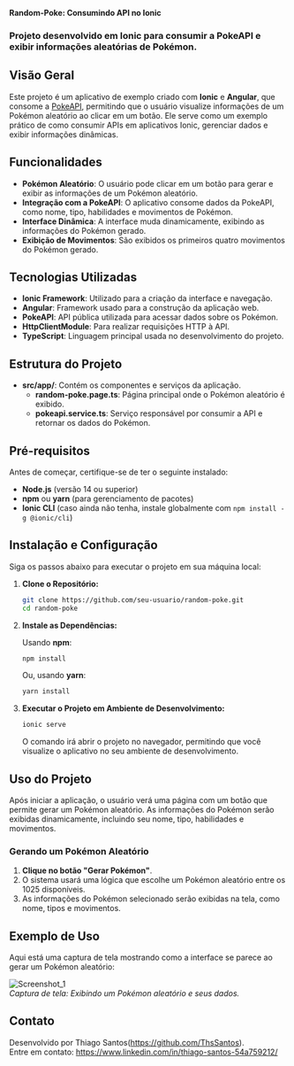 

**Random-Poke: Consumindo API no Ionic**

### Projeto desenvolvido em Ionic para consumir a PokeAPI e exibir informações aleatórias de Pokémon.

## Visão Geral

Este projeto é um aplicativo de exemplo criado com **Ionic** e **Angular**, que consome a [PokeAPI](https://pokeapi.co/), permitindo que o usuário visualize informações de um Pokémon aleatório ao clicar em um botão. Ele serve como um exemplo prático de como consumir APIs em aplicativos Ionic, gerenciar dados e exibir informações dinâmicas.

## Funcionalidades

- **Pokémon Aleatório**: O usuário pode clicar em um botão para gerar e exibir as informações de um Pokémon aleatório.
- **Integração com a PokeAPI**: O aplicativo consome dados da PokeAPI, como nome, tipo, habilidades e movimentos de Pokémon.
- **Interface Dinâmica**: A interface muda dinamicamente, exibindo as informações do Pokémon gerado.
- **Exibição de Movimentos**: São exibidos os primeiros quatro movimentos do Pokémon gerado.

## Tecnologias Utilizadas

- **Ionic Framework**: Utilizado para a criação da interface e navegação.
- **Angular**: Framework usado para a construção da aplicação web.
- **PokeAPI**: API pública utilizada para acessar dados sobre os Pokémon.
- **HttpClientModule**: Para realizar requisições HTTP à API.
- **TypeScript**: Linguagem principal usada no desenvolvimento do projeto.

## Estrutura do Projeto

- **src/app/**: Contém os componentes e serviços da aplicação.
  - **random-poke.page.ts**: Página principal onde o Pokémon aleatório é exibido.
  - **pokeapi.service.ts**: Serviço responsável por consumir a API e retornar os dados do Pokémon.

## Pré-requisitos

Antes de começar, certifique-se de ter o seguinte instalado:

- **Node.js** (versão 14 ou superior)
- **npm** ou **yarn** (para gerenciamento de pacotes)
- **Ionic CLI** (caso ainda não tenha, instale globalmente com `npm install -g @ionic/cli`)

## Instalação e Configuração

Siga os passos abaixo para executar o projeto em sua máquina local:

1. **Clone o Repositório:**

   ```bash
   git clone https://github.com/seu-usuario/random-poke.git
   cd random-poke
   ```

2. **Instale as Dependências:**

   Usando **npm**:

   ```bash
   npm install
   ```

   Ou, usando **yarn**:

   ```bash
   yarn install
   ```

3. **Executar o Projeto em Ambiente de Desenvolvimento:**

   ```bash
   ionic serve
   ```

   O comando irá abrir o projeto no navegador, permitindo que você visualize o aplicativo no seu ambiente de desenvolvimento.


## Uso do Projeto

Após iniciar a aplicação, o usuário verá uma página com um botão que permite gerar um Pokémon aleatório. As informações do Pokémon serão exibidas dinamicamente, incluindo seu nome, tipo, habilidades e movimentos.

### Gerando um Pokémon Aleatório

1. **Clique no botão "Gerar Pokémon"**.
2. O sistema usará uma lógica que escolhe um Pokémon aleatório entre os 1025 disponíveis.
3. As informações do Pokémon selecionado serão exibidas na tela, como nome, tipos e movimentos.

## Exemplo de Uso

Aqui está uma captura de tela mostrando como a interface se parece ao gerar um Pokémon aleatório:

![Screenshot_1](https://github.com/user-attachments/assets/9ce1633b-9fba-41e2-80a9-96bd6c6f0eaa)  
*Captura de tela: Exibindo um Pokémon aleatório e seus dados.*


## Contato

Desenvolvido por Thiago Santos(https://github.com/ThsSantos).  
Entre em contato: https://www.linkedin.com/in/thiago-santos-54a759212/
